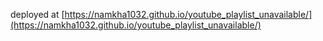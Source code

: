 deployed at [https://namkha1032.github.io/youtube_playlist_unavailable/](https://namkha1032.github.io/youtube_playlist_unavailable/)
